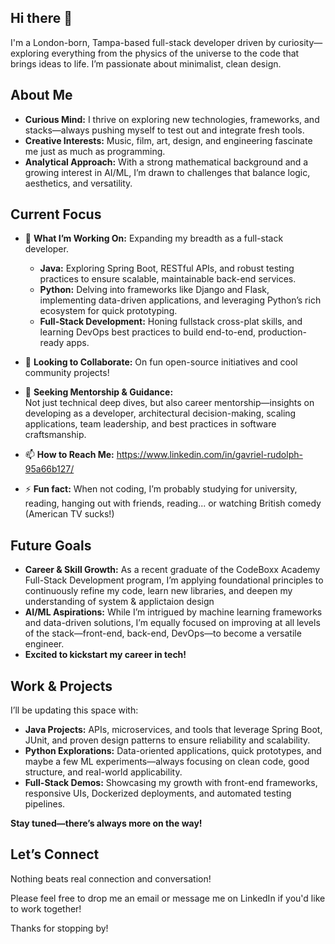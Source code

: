 ## Hi there 👋

I'm a London-born, Tampa-based full-stack developer driven by curiosity—exploring everything from the physics of the universe to the code that brings ideas to life. I’m passionate about minimalist, clean design.

## About Me
- **Curious Mind:** I thrive on exploring new technologies, frameworks, and stacks—always pushing myself to test out and integrate fresh tools.
- **Creative Interests:** Music, film, art, design, and engineering fascinate me just as much as programming. 
- **Analytical Approach:** With a strong mathematical background and a growing interest in AI/ML, I’m drawn to challenges that balance logic, aesthetics, and versatility.

## Current Focus
- 🔭 **What I’m Working On:** Expanding my breadth as a full-stack developer.  
  - **Java:** Exploring Spring Boot, RESTful APIs, and robust testing practices to ensure scalable, maintainable back-end services.  
  - **Python:** Delving into frameworks like Django and Flask, implementing data-driven applications, and leveraging Python’s rich ecosystem for quick prototyping.  
  - **Full-Stack Development:** Honing fullstack cross-plat skills, and learning DevOps best practices to build end-to-end, production-ready apps.

- 👯 **Looking to Collaborate:** On fun open-source initiatives and cool community projects! 

- 🤔 **Seeking Mentorship & Guidance:**  
  Not just technical deep dives, but also career mentorship—insights on developing as a developer, architectural decision-making, scaling applications, team leadership, and best practices in software craftsmanship.



- 📫 **How to Reach Me:**  https://www.linkedin.com/in/gavriel-rudolph-95a66b127/

- ⚡ **Fun fact:** When not coding, I’m probably studying for university, reading, hanging out with friends, reading... or watching British comedy (American TV sucks!) 

## Future Goals
- **Career & Skill Growth:** As a recent graduate of the CodeBoxx Academy Full-Stack Development program, I’m applying foundational principles to continuously refine my code, learn new libraries, and deepen my understanding of system & applictaion design
- **AI/ML Aspirations:** While I’m intrigued by machine learning frameworks and data-driven solutions, I’m equally focused on improving at all levels of the stack—front-end, back-end, DevOps—to become a versatile engineer.
- **Excited to kickstart my career in tech!**

## Work & Projects
I’ll be updating this space with:
- **Java Projects:** APIs, microservices, and tools that leverage Spring Boot, JUnit, and proven design patterns to ensure reliability and scalability.
- **Python Explorations:** Data-oriented applications, quick prototypes, and maybe a few ML experiments—always focusing on clean code, good structure, and real-world applicability.
- **Full-Stack Demos:** Showcasing my growth with front-end frameworks, responsive UIs, Dockerized deployments, and automated testing pipelines.


**Stay tuned—there’s always more on the way!**

## Let’s Connect
Nothing beats real connection and conversation! 

Please feel free to drop me an email or message me on LinkedIn if you'd like to work together!

Thanks for stopping by!
